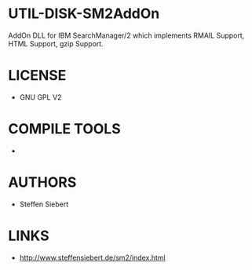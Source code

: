 UTIL-DISK-SM2AddOn
==================

AddOn DLL for IBM SearchManager/2 which implements RMAIL Support, HTML Support, gzip Support.

LICENSE
===============
* GNU GPL V2

COMPILE TOOLS
===============
* 

AUTHORS
===============
* Steffen Siebert

LINKS
===============
* http://www.steffensiebert.de/sm2/index.html
